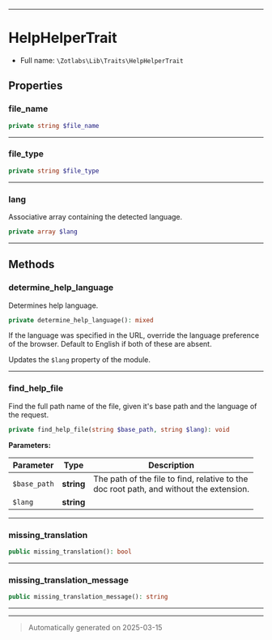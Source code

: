 ***

# HelpHelperTrait





* Full name: `\Zotlabs\Lib\Traits\HelpHelperTrait`



## Properties


### file_name



```php
private string $file_name
```






***

### file_type



```php
private string $file_type
```






***

### lang

Associative array containing the detected language.

```php
private array $lang
```






***

## Methods


### determine_help_language

Determines help language.

```php
private determine_help_language(): mixed
```

If the language was specified in the URL, override the language preference
of the browser. Default to English if both of these are absent.

Updates the `$lang` property of the module.










***

### find_help_file

Find the full path name of the file, given it's base path and
the language of the request.

```php
private find_help_file(string $base_path, string $lang): void
```








**Parameters:**

| Parameter | Type | Description |
|-----------|------|-------------|
| `$base_path` | **string** | The path of the file to find, relative to the<br />doc root path, and without the extension. |
| `$lang` | **string** |  |





***

### missing_translation



```php
public missing_translation(): bool
```












***

### missing_translation_message



```php
public missing_translation_message(): string
```












***

***
> Automatically generated on 2025-03-15

